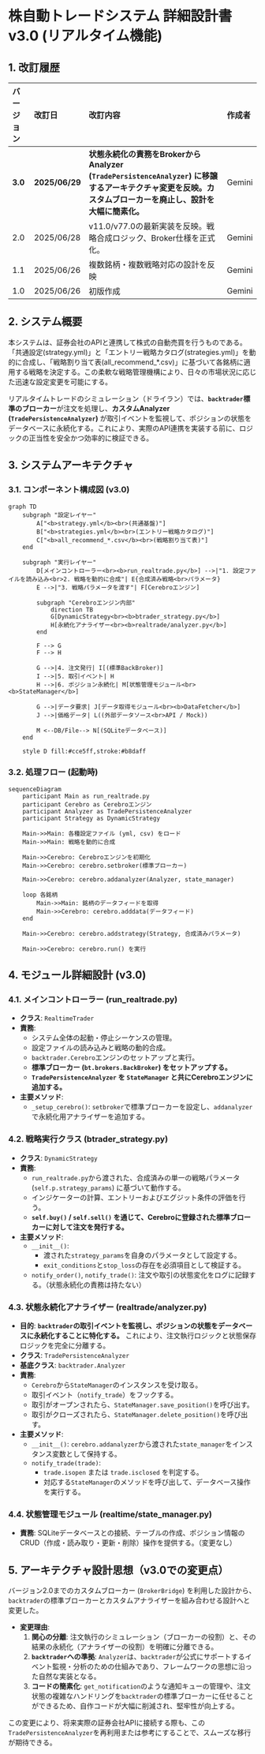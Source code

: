 # **株自動トレードシステム 詳細設計書 v3.0 (リアルタイム機能)**

## **1. 改訂履歴**

| バージョン | 改訂日 | 改訂内容 | 作成者 |
| :--- | :--- | :--- | :--- |
| **3.0** | **2025/06/29** | **状態永続化の責務をBrokerからAnalyzer (`TradePersistenceAnalyzer`) に移譲するアーキテクチャ変更を反映。カスタムブローカーを廃止し、設計を大幅に簡素化。** | Gemini |
| 2.0 | 2025/06/28 | v11.0/v77.0の最新実装を反映。戦略合成ロジック、Broker仕様を正式化。 | Gemini |
| 1.1 | 2025/06/26 | 複数銘柄・複数戦略対応の設計を反映 | Gemini |
| 1.0 | 2025/06/26 | 初版作成 | Gemini |

## **2. システム概要**

本システムは、証券会社のAPIと連携して株式の自動売買を行うものである。「共通設定(strategy.yml)」と「エントリー戦略カタログ(strategies.yml)」を動的に合成し、「戦略割り当て表(all_recommend_*.csv)」に基づいて各銘柄に適用する戦略を決定する。この柔軟な戦略管理機構により、日々の市場状況に応じた迅速な設定変更を可能にする。

リアルタイムトレードのシミュレーション（ドライラン）では、**`backtrader`標準のブローカー**が注文を処理し、**カスタムAnalyzer (`TradePersistenceAnalyzer`)** が取引イベントを監視して、ポジションの状態をデータベースに永続化する。これにより、実際のAPI連携を実装する前に、ロジックの正当性を安全かつ効率的に検証できる。

## **3. システムアーキテクチャ**

### **3.1. コンポーネント構成図 (v3.0)**

```mermaid
graph TD
    subgraph "設定レイヤー"
        A["<b>strategy.yml</b><br>(共通基盤)"]
        B["<b>strategies.yml</b><br>(エントリー戦略カタログ)"]
        C["<b>all_recommend_*.csv</b><br>(戦略割り当て表)"]
    end

    subgraph "実行レイヤー"
        D[メインコントローラー<br><b>run_realtrade.py</b>] -->|"1. 設定ファイルを読み込み<br>2. 戦略を動的に合成"| E{合成済み戦略<br>パラメータ}
        E -->|"3. 戦略パラメータを渡す"| F[Cerebroエンジン]

        subgraph "Cerebroエンジン内部"
            direction TB
            G[DynamicStrategy<br><b>btrader_strategy.py</b>]
            H[永続化アナライザー<br><b>realtrade/analyzer.py</b>]
        end

        F --> G
        F --> H

        G -->|4. 注文発行| I[(標準BackBroker)]
        I -->|5. 取引イベント| H
        H -->|6. ポジション永続化| M[状態管理モジュール<br><b>StateManager</b>]
        
        G -->|データ要求| J[データ取得モジュール<br><b>DataFetcher</b>]
        J -->|価格データ| L((外部データソース<br>API / Mock))

        M <--DB/File--> N[(SQLiteデータベース)]
    end
      
    style D fill:#cce5ff,stroke:#b8daff
```

### **3.2. 処理フロー (起動時)**

```mermaid
sequenceDiagram
    participant Main as run_realtrade.py
    participant Cerebro as Cerebroエンジン
    participant Analyzer as TradePersistenceAnalyzer
    participant Strategy as DynamicStrategy
    
    Main->>Main: 各種設定ファイル (yml, csv) をロード
    Main->>Main: 戦略を動的に合成
    
    Main->>Cerebro: Cerebroエンジンを初期化
    Main->>Cerebro: cerebro.setbroker(標準ブローカー)
    
    Main->>Cerebro: cerebro.addanalyzer(Analyzer, state_manager)
    
    loop 各銘柄
        Main->>Main: 銘柄のデータフィードを取得
        Main->>Cerebro: cerebro.adddata(データフィード)
    end

    Main->>Cerebro: cerebro.addstrategy(Strategy, 合成済みパラメータ)

    Main->>Cerebro: cerebro.run() を実行
```

## **4. モジュール詳細設計 (v3.0)**

### **4.1. メインコントローラー (run_realtrade.py)**

* **クラス**: `RealtimeTrader`
* **責務**:
    * システム全体の起動・停止シーケンスの管理。
    * 設定ファイルの読み込みと戦略の動的合成。
    * `backtrader.Cerebro`エンジンのセットアップと実行。
    * **標準ブローカー (`bt.brokers.BackBroker`) をセットアップする。**
    * **`TradePersistenceAnalyzer` を `StateManager` と共にCerebroエンジンに追加する。**
* **主要メソッド**:
    * `_setup_cerebro()`: `setbroker`で標準ブローカーを設定し、`addanalyzer`で永続化用アナライザーを追加する。

### **4.2. 戦略実行クラス (btrader_strategy.py)**

* **クラス**: `DynamicStrategy`
* **責務**:
    * `run_realtrade.py`から渡された、合成済みの単一の戦略パラメータ (`self.p.strategy_params`) に基づいて動作する。
    * インジケーターの計算、エントリーおよびエグジット条件の評価を行う。
    * **`self.buy()` / `self.sell()` を通じて、Cerebroに登録された標準ブローカーに対して注文を発行する。**
* **主要メソッド**:
    * `__init__()`:
        * 渡された`strategy_params`を自身のパラメータとして設定する。
        * `exit_conditions`と`stop_loss`の存在を必須項目として検証する。
    * `notify_order()`, `notify_trade()`: 注文や取引の状態変化をログに記録する。（状態永続化の責務は持たない）

### **4.3. 状態永続化アナライザー (realtrade/analyzer.py)**

* **目的**: **`backtrader`の取引イベントを監視し、ポジションの状態をデータベースに永続化することに特化する。** これにより、注文執行ロジックと状態保存ロジックを完全に分離する。
* **クラス**: `TradePersistenceAnalyzer`
* **基底クラス**: `backtrader.Analyzer`
* **責務**:
    * `Cerebro`から`StateManager`のインスタンスを受け取る。
    * 取引イベント（`notify_trade`）をフックする。
    * 取引がオープンされたら、`StateManager.save_position()`を呼び出す。
    * 取引がクローズされたら、`StateManager.delete_position()`を呼び出す。
* **主要メソッド**:
    * `__init__()`: `cerebro.addanalyzer`から渡された`state_manager`をインスタンス変数として保持する。
    * `notify_trade(trade)`:
        * `trade.isopen` または `trade.isclosed` を判定する。
        * 対応する`StateManager`のメソッドを呼び出して、データベース操作を実行する。

### **4.4. 状態管理モジュール (realtime/state_manager.py)**

* **責務**: SQLiteデータベースとの接続、テーブルの作成、ポジション情報のCRUD（作成・読み取り・更新・削除）操作を提供する。（変更なし）

## **5. アーキテクチャ設計思想（v3.0での変更点）**

バージョン2.0までのカスタムブローカー (`BrokerBridge`) を利用した設計から、`backtrader`の標準ブローカーとカスタムアナライザーを組み合わせる設計へと変更した。

* **変更理由**:
    1.  **関心の分離**: 注文執行のシミュレーション（ブローカーの役割）と、その結果の永続化（アナライザーの役割）を明確に分離できる。
    2.  **`backtrader`への準拠**: `Analyzer`は、`backtrader`が公式にサポートするイベント監視・分析のための仕組みであり、フレームワークの思想に沿った自然な実装となる。
    3.  **コードの簡素化**: `get_notification`のような通知キューの管理や、注文状態の複雑なハンドリングを`backtrader`の標準ブローカーに任せることができるため、自作コードが大幅に削減され、堅牢性が向上する。

この変更により、将来実際の証券会社APIに接続する際も、この`TradePersistenceAnalyzer`を再利用または参考にすることで、スムーズな移行が期待できる。
